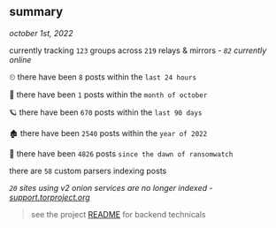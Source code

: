 
## summary
_october 1st, 2022_

currently tracking `123` groups across `219` relays & mirrors - _`82` currently online_

⏲ there have been `8` posts within the `last 24 hours`

🦈 there have been `1` posts within the `month of october`

🪐 there have been `670` posts within the `last 90 days`

🏚 there have been `2540` posts within the `year of 2022`

🦕 there have been `4826` posts `since the dawn of ransomwatch`

there are `58` custom parsers indexing posts

_`20` sites using v2 onion services are no longer indexed - [support.torproject.org](https://support.torproject.org/onionservices/v2-deprecation/)_

> see the project [README](https://github.com/joshhighet/ransomwatch#ransomwatch--) for backend technicals
